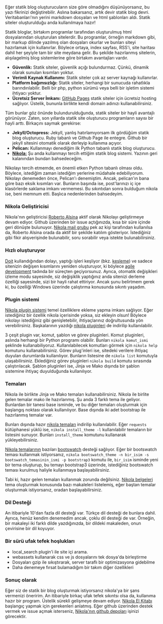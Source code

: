<!--
.. title: Neden nikola'yı tercih ettim?
.. date: 2013-10-07 20:26
.. slug: python-nikola-static-site-generator
.. description: Günümüzün blogları statik. Python ile yazılmış statik site oluşturucu nikola'yı inceledim ve gözlemlerimi paylaşıyorum. Nikola'nın avantajlarını merak ediyorsanız okuyun.
-->


Eğer statik blog oluşturucuların size göre olmadığını düşünüyorsanız, bu yazı fikrinizi değiştirebilir. Aslına bakarsanız, artık devir statik blog devri.
Veritabanları'nın yerini markdown dosyaları ve html şablonları aldı. Statik siteler oluşturulduğu anda kullanılmaya hazır!

Statik bloglar, birtakım programlar tarafından oluşturulmuş html dosyalarından oluşturulan sitelerdir. Bu programlar, örneğin markdown gibi, bir markup dilinde
yazılmış olan dosyaları okurlar ve bunları siteyi hazırlamak için kullanırlar. Böylece ortaya, index sayfası, RSS'i, site haritası dahil her şeyiyle tam bir
site meydana gelir. Bu şekilde hazırlanmış sitelerin, alışılagelmiş blog sistemlerine göre birtakım avantajları vardır.

 - **Güvenlik:** Statik siteler, güvenlik açığı bulundurmaz. Çünkü, dinamik olarak sunulan kısımları yoktur.
 - **Verimli Kaynak Kullanımı:** Statik siteler çok az server kaynağı kullanırlar.
 - **Platform bağımsızlığı:** Statik siteler, herhangi bir sunucuda rahatlıkla barındırılabilir. Belli bir php, python sürümü veya belli bir işletim sistemi ihtiyacı yoktur.
 - **Ücretsiz Server İmkanı:** [GitHub Pages](http://pages.github.com/) statik siteler için ücretsiz hosting sağlıyor. Üstelik, bununla birlikte kendi domain adınızı kullanabilirsiniz. <!-- TEASER_END -->

Tüm bunlar göz önünde bulundurulduğunda, statik siteler bir hayli avantajlı görünüyor. Zaten, son yıllarda statik site oluşturucu programların sayısı bir hayli arttı. Birkaçını saymak gerekirse:

 - **Jekyll/Octopress:** Jekyll, yanlış hatırlamıyorsam ilk gördüğüm statik blog oluşturucu. Ruby tabanlı ve Github Page ile entegre. Github bir jekyll sitesini otomatik olarak derleyip kullanıma açıyor.
 - **Pelican:** Kullanmayı denediğim ilk Python tabanlı statik blog oluşturucu.
 - [**Nikola:**](http://getnikola.com) Şu anda kullanmayı tercih ettiğim statik blog sistemi. Yazının geri kalanından bundan bahsedeceğim.
 
Nikolayı tercih etmemde, en önemli etken Python tabanlı olması oldu. Böylece, istediğim zaman istediğim yerlerine müdahale edebiliyorum. Nikolayı denemeden önce, Pelican'ı denemiştim.
Ancak, pelican'ın bana göre bazı eksik kısımları var. Bunların başında ise, post'larınızı iç içe klasörlerde saklama imkanı vermemesi. Bu sıkıntıdan sonra bulduğum nikola ise, beni memnum
etti. Başlıca nedenlerinden bahsedeyim.

### Nikola Geliştiricisi

Nikola'nın geliştiricisi [Roberto Alsina](http://ralsina.me/weblog/) aktif olarak Nikolayı geliştirmeye devam ediyor. Github üzerinden bir issue açtığınızda, kısa bir süre
içinde geri dönüşte bulunuyor. [Nikola mail grubu](https://groups.google.com/forum/#!forum/nikola-discuss) pek az kişi tarafından kullanılsa da, Roberto Alsina orada da aktif
bir şekilde katılım gösteriyor. İstediğiniz gibi fikir alışverişinde bulunabilir, soru sorabilir veya istekte bulunabilirsiniz.

### Hızlı oluşturuyor

[Doit](http://pydoit.org/) kullandığından dolayı, yaptığı işleri keşliyor (bkz. [keşleme](http://www.idefix.com/kitap/django-mustafa-baser/tanim.asp?sid=OQFCL6MHX32LQUJYWSSU)) ve
sadece sitenizin değişen kısımlarını yeniden oluşturuyor, ki böylece [agile development](http://en.wikipedia.org/wiki/Agile_software_development) tadında bir süreçten geçiyorsunuz.
Ayrıca, otomatik değişikleri izleme modu sayesinde, siz değişiklik yaptığınız anda sitenizi derleme özelliği sayesinde, sizi bir hayli rahat ettiriyor. Ancak şunu belirtmem gerek ki,
bu özelliği Windows üzerinde çalıştırma konusunda sıkıntı yaşadım.

### Plugin sistemi

[Nikola plugin sistemi](http://getnikola.com/extending.html) temel özelliklere ekleme yapma imkanı sağlıyor. Eğer istediğiniz bir özellik nikola içerisinde yoksa, siz ekleyin olsun! Böylece nikolayı istediğiniz gibi genişletebilir,
ihtiyaçlarınız doğrultusunda yön verebilirsiniz. Başkalarının yazdığı [nikola pluginleri](http://plugins.getnikola.com/) de indirilip kullanılabilir.

3 çeşit plugin var, komut, şablon ve görev pluginleri. Komut pluginleri, aslında herhangi bir Python programı olabilir. Bunları `nikola komut_ismi` şeklinde kullanabiliyoruz.
Kullanılabilecek komutları görmek için `nikola help` komutunu kullanabilirsiniz. Görev plug'inleri ise, sitedeki verilere ihtiyaç duyulan durumlarda kullanılıyor. Bunların listesine
de `nikola list` komutuyla ulaşabilirsiniz. Eklediğiniz görev pluginleri `nikola build` komutu sırasında çalıştırılacak. Şablon pluginleri ise, Jinja ve Mako dışında bir şablon
sistemine ihtiyaç duyulduğunda kullanılıyor.

### Temaları

Nikola ile birlikte Jinja ve Mako temaları kullanabilirsiniz. Nikola ile birlite gelen temalar mako ile hazırlanmış. Şu anda 3 farklı tema ile geliyor. Bunlardan bir tanesi
base isminde, ve bu diğer temaları oluşturmak için başlangış noktası olarak kullanılıyor. Base dışında iki adet bootstrap ile hazırlanmış temalar var.

Bunları dışında hazır [nikola temaları](http://themes.getnikola.com/) indirilip kullanılabilir. Eğer `requests` kütüphanesi yüklü ise, `nikola install_theme -l` kullanılabilir temaların
bir listesini sunuyor. Bunları `install_theme` komutunu kullanarak yükleyebilirsiniz.

[Nikola temalarının](http://themes.getnikola.com/) bazıları [bootswatch](http://bootswatch.com/) desteği sağlıyor. Eğer bir bootswatch teması kullanmak istiyorsanız, `nikola bootswatch_theme -n bir_isim -s bootswatch_temasinin_ismi -p bootstrap3`
komutu ile, `bir_isim` isminde yeni bir tema oluşturup, bu temayı bootstrap3 üzerinde, istediğiniz bootswatch teması kurulmuş haliyle kullanmaya başlayabilirsiniz.

Tabi ki, hazır gelen temaları kullanmak zorunda değilsiniz. [Nikola belgeleri](http://getnikola.com/documentation.html) tema oluşturmak konusunda bazı makaleleri listelemiş, eğer baştan temalar
oluşturmak istiyorsanız, oradan başlayabilirsiniz.

### Dil Desteği

An itibariyle 10'dan fazla dil desteği var. Türkçe dil desteği de bunlara dahil. Ayrıca, henüz kendim denemedim ancak, çoklu dil desteği de var. Örneğin, bir makaleyi iki farklı dilde yazdığınızda, bir dildeki
makaleden, onun çevirisine bir dil koyuyor.

### Bir sürü ufak tefek hoşlukları

 - local_search plugin'i ile site içi arama.
 - webassets kullanarak css ve js dosyalarını tek dosya'da birleştirme
 - Dosyaları gzip ile sıkıştırarak, server taraflı bir optimizasyona gidebilme
 - Daha denemeye fırsat bulamadığım bir takım diğer özellikleri
 
### Sonuç olarak

Eğer siz de statik bir blog oluşturmak istiyorsanız nikola'ya bir şans vermenizi öneririm. An itibariyle birkaç ufak tefek sıkıntsı olsa da, kullanıma hazır bir program. Üstelik sürekli gelişmeye
devam ediyor. [Nikola El Kitabı](http://getnikola.com/handbook.html) başlangıç yapmak için gerekenleri anlatmış. Eğer github üzerinden destek vermek ve issue açmak isterseniz, [Nikola'nın github depoları](https://github.com/getnikola)
işinizi görecektir.